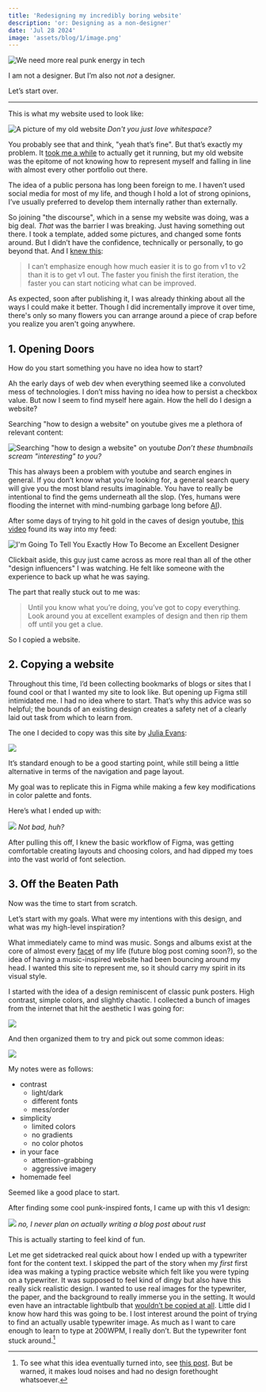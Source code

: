 ```yaml
---
title: 'Redesigning my incredibly boring website'
description: 'or: Designing as a non-designer'
date: 'Jul 28 2024'
image: 'assets/blog/1/image.png'
---
```


![We need more real punk energy in tech](../../images/blog/3/punk-energy.png)

I am not a designer. But I’m also not _not_ a designer.

Let’s start over.

<hr>

This is what my website used to look like:

![A picture of my old website](../../images/blog/3/old-site.png)
_Don't you just love whitespace?_

You probably see that and think, "yeah that’s fine". But that’s exactly my problem. It [took me a while](/blog/1) to actually get it running, but my old website was the epitome of not knowing how to represent myself and falling in line with almost every other portfolio out there.

The idea of a public persona has long been foreign to me. I haven’t used social media for most of my life, and though I hold a lot of strong opinions, I’ve usually preferred to develop them internally rather than externally.

So joining "the discourse", which in a sense my website was doing, was a big deal. _That_ was the barrier I was breaking. Just having something out there. I took a template, added some pictures, and changed some fonts around. But I didn’t have the confidence, technically or personally, to go beyond that. And I [knew this](/blog/1#get-a-first-iteration-out-asap):

> I can’t emphasize enough how much easier it is to go from v1 to v2 than it is to get v1 out. The faster you finish the first iteration, the faster you can start noticing what can be improved.

As expected, soon after publishing it, I was already thinking about all the ways I could make it better. Though I did incrementally improve it over time, there's only so many flowers you can arrange around a piece of crap before you realize you aren't going anywhere.

## 1. Opening Doors

How do you start something you have no idea how to start?

Ah the early days of web dev when everything seemed like a convoluted mess of technologies. I don’t miss having no idea how to persist a checkbox value. But now I seem to find myself here again. How the hell do I design a website?

Searching "how to design a website" on youtube gives me a plethora of relevant content:

![Searching "how to design a website" on youtube](../../images/blog/3/how-to-design-a-website.png)
_Don’t these thumbnails scream "interesting" to you?_

This has always been a problem with youtube and search engines in general. If you don’t know what you’re looking for, a general search query will give you the most bland results imaginable. You have to really be intentional to find the gems underneath all the slop. (Yes, humans were flooding the internet with mind-numbing garbage long before [AI](https://x.com/facebookaislop)).

After some days of trying to hit gold in the caves of design youtube, [this video](https://www.youtube.com/watch?v=2zK3NYYOwaM) found its way into my feed:

![I'm Going To Tell You Exactly How To Become an Excellent Designer](../../images/blog/3/elliot-earls.png)

Clickbait aside, this guy just came across as more real than all of the other "design influencers" I was watching. He felt like someone with the experience to back up what he was saying.

The part that really stuck out to me was:

> Until you know what you’re doing, you’ve got to copy everything. Look around you at excellent examples of design and then rip them off until you get a clue.

So I copied a website.

## 2. Copying a website

Throughout this time, I’d been collecting bookmarks of blogs or sites that I found cool or that I wanted my site to look like. But opening up Figma still intimidated me. I had no idea where to start. That’s why this advice was so helpful; the bounds of an existing design creates a safety net of a clearly laid out task from which to learn from.

The one I decided to copy was this site by [Julia Evans](https://jvns.ca/):

![](../../images/blog/3/julia-evans.png)

It’s standard enough to be a good starting point, while still being a little alternative in terms of the navigation and page layout.

My goal was to replicate this in Figma while making a few key modifications in color palette and fonts.

Here’s what I ended up with:

![](../../images/blog/3/julia-evans-remake.png)
_Not bad, huh?_

After pulling this off, I knew the basic workflow of Figma, was getting comfortable creating layouts and choosing colors, and had dipped my toes into the vast world of font selection.

## 3. Off the Beaten Path

Now was the time to start from scratch.

Let’s start with my goals. What were my intentions with this design, and what was my high-level inspiration?

What immediately came to mind was music. Songs and albums exist at the core of almost every [facet](https://en.wikipedia.org/wiki/Facet) of my life (future blog post coming soon?), so the idea of having a music-inspired website had been bouncing around my head. I wanted this site to represent me, so it should carry my spirit in its visual style.

I started with the idea of a design reminiscent of classic punk posters. High contrast, simple colors, and slightly chaotic. I collected a bunch of images from the internet that hit the aesthetic I was going for:

![](../../images/blog/3/punk1.png)

And then organized them to try and pick out some common ideas:

![](../../images/blog/3/punk2.png)

My notes were as follows:

- contrast
  - light/dark
  - different fonts
  - mess/order
- simplicity
  - limited colors
  - no gradients
  - no color photos
- in your face
  - attention-grabbing
  - aggressive imagery
- homemade feel

Seemed like a good place to start.

After finding some cool punk-inspired fonts, I came up with this v1 design:

![](../../images/blog/3/site-v1.png)
_no, I never plan on actually writing a blog post about rust_

This is actually starting to feel kind of fun.

Let me get sidetracked real quick about how I ended up with a typewriter font for the content text. I skipped the part of the story when my _first_ first idea was making a typing practice website which felt like you were typing on a typewriter. It was supposed to feel kind of dingy but also have this really sick realistic design. I wanted to use real images for the typewriter, the paper, and the background to really immerse you in the setting. It would even have an intractable lightbulb that [wouldn’t be copied at all](https://x.com/jh3yy/status/1327686213432717313). Little did I know how hard this was going to be. I lost interest around the point of trying to find an actually usable typewriter image. As much as I want to care enough to learn to type at 200WPM, I really don’t. But the typewriter font stuck around.[^1]

[^1]: To see what this idea eventually turned into, see [this post](/projects/typing-executioner). But be warned, it makes loud noises and had no design forethought whatsoever.
